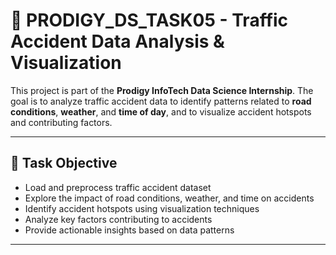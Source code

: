 # 🚦 PRODIGY_DS_TASK05 - Traffic Accident Data Analysis & Visualization

This project is part of the **Prodigy InfoTech Data Science Internship**. The goal is to analyze traffic accident data to identify patterns related to **road conditions**, **weather**, and **time of day**, and to visualize accident hotspots and contributing factors.

---

## 🎯 Task Objective

- Load and preprocess traffic accident dataset
- Explore the impact of road conditions, weather, and time on accidents
- Identify accident hotspots using visualization techniques
- Analyze key factors contributing to accidents
- Provide actionable insights based on data patterns

---
